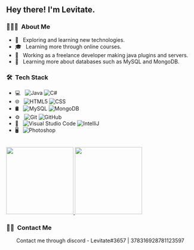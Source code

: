 <h2> Hey there! I'm Levitate.</h2>

<h3> 👨🏻‍💻 &nbsp;About Me </h3>

- 🤔 &nbsp; Exploring and learning new technologies.
- 🎓 &nbsp; Learning more through online courses.
- 💼 &nbsp; Working as a freelance developer making java plugins and servers.
- 🌱 &nbsp; Learning more about databases such as MySQL and MongoDB.

<h3> 🛠 &nbsp;Tech Stack</h3>

- 💻 &nbsp;
  ![Java](https://img.shields.io/badge/-Java-333333?style=flat&logo=Java&logoColor=007396)
  ![C#](https://img.shields.io/badge/-CSharp-333333?style=flat&logo=C%2B%2B&logoColor=00599C)
- 🌐 &nbsp;
  ![HTML5](https://img.shields.io/badge/-HTML5-333333?style=flat&logo=HTML5)
  ![CSS](https://img.shields.io/badge/-CSS-333333?style=flat&logo=CSS3&logoColor=1572B6)
- 🛢 &nbsp;
  ![MySQL](https://img.shields.io/badge/-MySQL-333333?style=flat&logo=mysql)
  ![MongoDB](https://img.shields.io/badge/-MongoDB-333333?style=flat&logo=mongodb)
- ⚙️ &nbsp;
  ![Git](https://img.shields.io/badge/-Git-333333?style=flat&logo=git)
  ![GitHub](https://img.shields.io/badge/-GitHub-333333?style=flat&logo=github)
- 🔧 &nbsp;
  ![Visual Studio Code](https://img.shields.io/badge/-Visual%20Studio%20Code-333333?style=flat&logo=visual-studio-code&logoColor=007ACC)
  ![IntelliJ](https://img.shields.io/badge/-IntelliJ-333333?style=flat&logo=intelliJ-ide&logoColor=2C2255)
- 🖥 &nbsp;
  ![Photoshop](https://img.shields.io/badge/-Photoshop-333333?style=flat&logo=adobe-photoshop)

<br/>

<a href="https://github.com/AVS1508">
  <img height="180em" src="https://github-readme-stats.vercel.app/api?username=xLevitate&theme=buefy&show_icons=true" />
  <img height="180em" src="https://github-readme-stats.vercel.app/api/top-langs/?username=xLevitate&theme=buefy&layout=compact" />
</a>

<br/>

<h3> 🤝🏻 &nbsp;Contact Me </h3>

<p align="center">
Contact me through discord - Levitate#3657 | 378316928781123597
</p>
